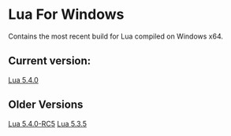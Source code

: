 # Lua For Windows
Contains the most recent build for Lua compiled on Windows x64.

## Current version: 
[Lua 5.4.0](https://github.com/iViscosity/Lua-For-Windows/releases/tag/v5.4.0)

## Older Versions
[Lua 5.4.0-RC5](https://github.com/iViscosity/Lua-For-Windows/releases/tag/v5.4.0-rc5)
[Lua 5.3.5](https://github.com/iViscosity/Lua-For-Windows/releases/tag/5.3.5)
